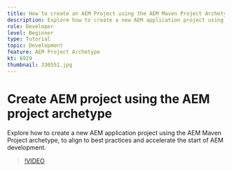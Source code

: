 ```yaml
---
title: How to create an AEM Project using the AEM Maven Project Archetype
description: Explore how to create a new AEM application project using the AEM Maven Project archetype, to align to best practices and accelerate the start of AEM development.
role: Developer
level: Beginner
type: Tutorial
topic: Development
feature: AEM Project Archetype
kt: 6929
thumbnail: 330551.jpg
---
```


# Create AEM project using the AEM project archetype

Explore how to create a new AEM application project using the AEM Maven Project archetype, to align to best practices and accelerate the start of AEM development.

>[!VIDEO](https://video.tv.adobe.com/v/330551/?quality=12&learn=on)